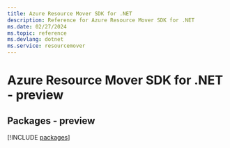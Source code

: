 ```yaml
---
title: Azure Resource Mover SDK for .NET
description: Reference for Azure Resource Mover SDK for .NET
ms.date: 02/27/2024
ms.topic: reference
ms.devlang: dotnet
ms.service: resourcemover
---
```

# Azure Resource Mover SDK for .NET - preview
## Packages - preview
[!INCLUDE [packages](resource-mover-index.md)]